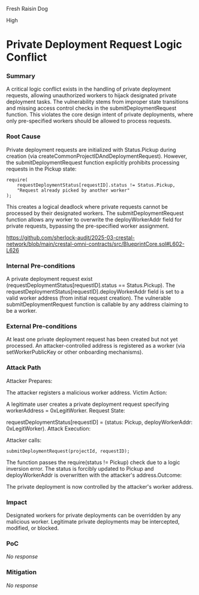 Fresh Raisin Dog

High

# Private Deployment Request Logic Conflict

### Summary

A critical logic conflict exists in the handling of private deployment requests, allowing unauthorized workers to hijack designated private deployment tasks. The vulnerability stems from improper state transitions and missing access control checks in the submitDeploymentRequest function. This violates the core design intent of private deployments, where ​only pre-specified workers should be allowed to process requests.

### Root Cause


Private deployment requests are initialized with Status.Pickup during creation (via createCommonProjectIDAndDeploymentRequest). However, the submitDeploymentRequest function explicitly prohibits processing requests in the Pickup state:
```solidity
require(
    requestDeploymentStatus[requestID].status != Status.Pickup,
    "Request already picked by another worker"
);
```
This creates a logical deadlock where ​private requests cannot be processed by their designated workers.
The submitDeploymentRequest function allows ​any worker to overwrite the deployWorkerAddr field for private requests, bypassing the pre-specified worker assignment.

https://github.com/sherlock-audit/2025-03-crestal-network/blob/main/crestal-omni-contracts/src/BlueprintCore.sol#L602-L626

### Internal Pre-conditions

A private deployment request exist (requestDeploymentStatus[requestID].status == Status.Pickup).
The requestDeploymentStatus[requestID].deployWorkerAddr field is set to a valid worker address (from initial request creation).
The vulnerable submitDeploymentRequest function is callable by any address claiming to be a worker.

### External Pre-conditions

At least one private deployment request has been created but not yet processed.
An attacker-controlled address is registered as a worker (via setWorkerPublicKey or other onboarding mechanisms).

### Attack Path

​Attacker Prepares:

The attacker registers a malicious worker address.
​Victim Action:

A legitimate user creates a private deployment request specifying workerAddress = 0xLegitWorker.
​Request State:

requestDeploymentStatus[requestID] = (status: Pickup, deployWorkerAddr: 0xLegitWorker).
​Attack Execution:

Attacker calls:
```solidity
submitDeploymentRequest(projectId, requestID);
```
The function passes the require(status != Pickup) check due to a logic inversion error.
The status is forcibly updated to Pickup and deployWorkerAddr is overwritten with the attacker's address.
​Outcome:

The private deployment is now controlled by the attacker's worker address.

### Impact

Designated workers for private deployments can be overridden by any malicious worker. Legitimate private deployments may be intercepted, modified, or blocked.

### PoC

_No response_

### Mitigation

_No response_